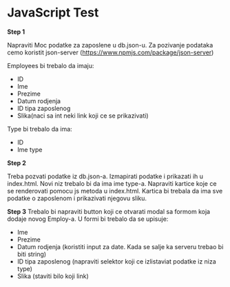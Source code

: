 # JavaScript Test

**Step 1**

Napraviti Moc podatke za zaposlene u db.json-u. Za pozivanje podataka cemo koristit json-server (https://www.npmjs.com/package/json-server)

Employees bi trebalo da imaju:

- ID
- Ime
- Prezime
- Datum rodjenja
- ID tipa zaposlenog
- Slika(naci sa int neki link koji ce se prikazivati)

Type bi trebalo da ima:

- ID
- Ime type

**Step 2**

Treba pozvati podatke iz db.json-a. Izmapirati podatke i prikazati ih u index.html.
Novi niz trebalo bi da ima ime type-a. Napraviti kartice koje ce se renderovati pomocu js metoda u index.html.
Kartica bi trebala da ima sve podatke o zaposlenom i prikazivati njegovu sliku.

**Step 3**
Trebalo bi napraviti button koji ce otvarati modal sa formom koja dodaje novog Employ-a.
U formi bi trebalo da se upisuje:

- Ime
- Prezime
- Datum rodjenja (koristiti input za date. Kada se salje ka serveru trebao bi biti string)
- ID tipa zaposlenog (napraviti selektor koji ce izlistaviat podatke iz niza type)
- Slika (staviti bilo koji link)
